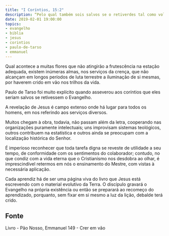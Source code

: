 ```yaml
---
title: "I Coríntios, 15:2"
description: “Pelo qual também sois salvos se o retiverdes tal como vo­lo tenho anunciado, se não é que crestes em vão.” - Paulo
date: 2019-02-01 19:00:00
topics: 
- evangelho
- biblia
- jesus
- corintios
- paulo-de-tarso
- emmanuel
---
```


Qual acontece a muitas flores que não atingirão a frutescência na estação
adequada, existem inúmeras almas, nos serviços da crença, que não alcançam em
longos períodos de luta terrestre a iluminação de si mesmas, por haverem crido em
vão nos trilhos da vida.

Paulo de Tarso foi muito explícito quando asseverou aos coríntios que eles
seriam salvos se retivessem o Evangelho.

A revelação de Jesus é campo extenso onde há lugar para todos os homens,
em nos referindo aos serviços diversos.

Muitos chegam à obra, todavia, não passam além da letra, cooperando nas
organizações puramente intelectuais; uns improvisam sistemas teológicos, outros
contribuem na estatística e outros ainda se preocupam com a localização histórica do
Senhor.

É imperioso reconhecer que toda tarefa digna se reveste de utilidade a seu
tempo, de conformidade com os sentimentos do colaborador; contudo, no que
condiz com a vida eterna que o Cristianismo nos desdobra ao olhar, é imprescindível
retermos em nós o ensinamento do Mestre, com vistas à necessária aplicação.

Cada aprendiz há de ser uma página viva do livro que Jesus está escrevendo
com o material evolutivo da Terra. O discípulo gravará o Evangelho na própria
existência ou então se preparará ao recomeço do aprendizado, porquanto, sem fixar
em si mesmo a luz da lição, debalde terá crido.



## Fonte
Livro - Pão Nosso, Emmanuel
149 - Crer em vão
